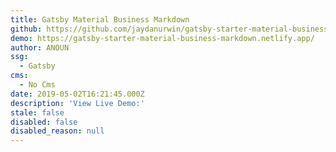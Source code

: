 ```yaml
---
title: Gatsby Material Business Markdown
github: https://github.com/jaydanurwin/gatsby-starter-material-business-markdown
demo: https://gatsby-starter-material-business-markdown.netlify.app/
author: ANOUN
ssg:
  - Gatsby
cms:
  - No Cms
date: 2019-05-02T16:21:45.000Z
description: 'View Live Demo:'
stale: false
disabled: false
disabled_reason: null
---
```

